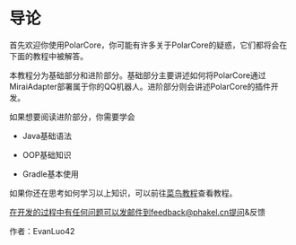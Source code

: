 # 导论

首先欢迎你使用PolarCore，你可能有许多关于PolarCore的疑惑，它们都将会在下面的教程中被解答。

本教程分为基础部分和进阶部分。基础部分主要讲述如何将PolarCore通过MiraiAdapter部署属于你的QQ机器人。进阶部分则会讲述PolarCore的插件开发。

如果想要阅读进阶部分，你需要学会
- Java基础语法

- OOP基础知识

- Gradle基本使用

如果你还在思考如何学习以上知识，可以前往[菜鸟教程](https://www.runoob.com)查看教程。

在开发的过程中有任何问题可以发邮件到feedback@phakel.cn提问&反馈

作者：EvanLuo42
